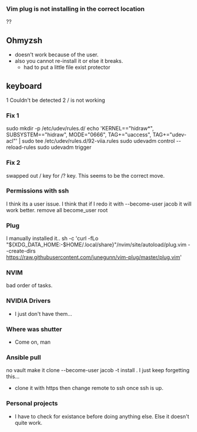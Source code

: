 ### Vim plug is not installing in the correct location

??

## Ohmyzsh

- doesn't work because of the user.
- also you cannot re-install it or else it breaks.
  - had to put a little file exist protector

## keyboard

1 Couldn't be detected
2 / is not working

### Fix 1

sudo mkdir -p /etc/udev/rules.d/
echo 'KERNEL=="hidraw\*", SUBSYSTEM=="hidraw", MODE="0666", TAG+="uaccess", TAG+="udev-acl"' | sudo tee /etc/udev/rules.d/92-viia.rules
sudo udevadm control --reload-rules
sudo udevadm trigger

### Fix 2

swapped out / key for /? key. This seems to be the correct move.

### Permissions with ssh

I think its a user issue. I think that if I redo it with --become-user jacob it will work better.
remove all become_user root

### Plug

I manually installed it..
sh -c 'curl -fLo "${XDG_DATA_HOME:-$HOME/.local/share}"/nvim/site/autoload/plug.vim --create-dirs \
 <https://raw.githubusercontent.com/junegunn/vim-plug/master/plug.vim>'

### NVIM

bad order of tasks.

### NVIDIA Drivers

- I just don't have them...

### Where was shutter

- Come on, man

### Ansible pull

no vault
make it clone
--become-user jacob
-t install . I just keep forgetting this...

- clone it with https then change remote to ssh once ssh is up.

### Personal projects

- I have to check for existance before doing anything else. Else it doesn't
  quite work.
